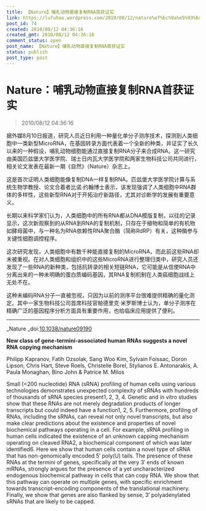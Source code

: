 ```yaml
---
title: 【Nature】哺乳动物直接复制RNA首获证实
link: https://lufuhao.wordpress.com/2010/08/12/nature%ef%bc%9a%e5%93%ba%e4%b9%b3%e5%8a%a8%e7%89%a9%e7%9b%b4%e6%8e%a5%e5%a4%8d%e5%88%b6rna%e9%a6%96%e8%8e%b7%e8%af%81%e5%ae%9e/
post_id: 74
created: 2010/08/12 04:36:16
created_gmt: 2010/08/12 04:36:16
comment_status: open
post_name: 【Nature】哺乳动物直接复制RNA首获证实
status: publish
post_type: post
---
```


# Nature：哺乳动物直接复制RNA首获证实

> 2010/08/12 04:36:16

 

据外媒8月10日报道，研究人员近日利用一种量化单分子测序技术，探测到人类细胞中一类新型MicroRNA，在基因转录方面代表着一个全新的种类，并证实了长久以来的一种假设，哺乳动物细胞能通过直接复制RNA分子来合成RNA。这一研究由美国匹兹堡大学医学院、瑞士日内瓦大学医学院和两家生物科技公司共同进行，相关论文发表在最新一期《自然》（Nature）杂志上。

这是首次证明人类细胞能像复制DNA一样复制RNA。匹兹堡大学医学院计算与系统生物学教授、论文合着者比诺·约翰博士表示，该发现强调了人类细胞中RNA群体的多样性，这些新型RNA对于开拓治疗新路径，尤其对诊断学的发展有重要意义。

长期以来科学家们认为，人类细胞中的所有RNA都从DNA模版复制，以往的记录显示，这次新观察到的从RNA到RNA的复制机制，只存在于植物和简单的有机物如酵母菌中，与一种名为RNA依赖性RNA聚合酶（简称RdRP）有关，这种酶参与关键性细胞调控程序。

这次研究发现，人类细胞中有数千种能直接复制的MicroRNA，而此前这些RNA却未被重视。在对人类细胞和组织中的这些MicroRNA进行整理归类中，研究人员还发现了一些RNA的新种类，包括抗转录的相关短链RNA，它可能是从信使RNA中分离出来的一种未明确的蛋白质编码基因，其RNA复制机制在人类癌细胞战线上无处不在。

这种未编码RNA分子一直被忽视，只因为以前的测序平台很难提供精确的量化测定。其中一家生物科技公司首席科技官帕德里克·米罗斯博士认为，单分子测序在精确广泛的基因程序分析方面具有重要作用，也给临床应用提供了便利。

***

_Nature _doi:[10.1038/nature09190](http://doi.org/10.1038/nature09190)

**New class of gene-termini-associated human RNAs suggests a novel RNA copying mechanism**

Philipp Kapranov, Fatih Ozsolak, Sang Woo Kim, Sylvain Foissac, Doron Lipson, Chris Hart, Steve Roels, Christelle Borel, Stylianos E. Antonarakis, A. Paula Monaghan, Bino John & Patrice M. Milos

Small (<200 nucleotide) RNA (sRNA) profiling of human cells using various technologies demonstrates unexpected complexity of sRNAs with hundreds of thousands of sRNA species present1, 2, 3, 4. Genetic and in vitro studies show that these RNAs are not merely degradation products of longer transcripts but could indeed have a function1, 2, 5. Furthermore, profiling of RNAs, including the sRNAs, can reveal not only novel transcripts, but also make clear predictions about the existence and properties of novel biochemical pathways operating in a cell. For example, sRNA profiling in human cells indicated the existence of an unknown capping mechanism operating on cleaved RNA2, a biochemical component of which was later identified6. Here we show that human cells contain a novel type of sRNA that has non-genomically encoded 5′ poly(U) tails. The presence of these RNAs at the termini of genes, specifically at the very 3′ ends of known mRNAs, strongly argues for the presence of a yet uncharacterized endogenous biochemical pathway in cells that can copy RNA. We show that this pathway can operate on multiple genes, with specific enrichment towards transcript-encoding components of the translational machinery. Finally, we show that genes are also flanked by sense, 3′ polyadenylated sRNAs that are likely to be capped.
